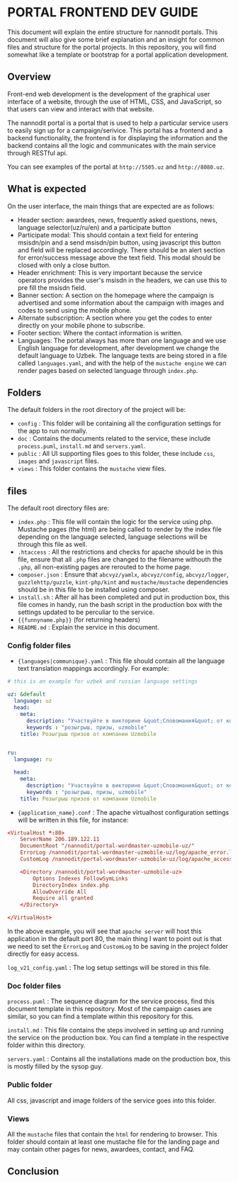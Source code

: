 # PORTAL FRONTEND DEV GUIDE

This document will explain the entire structure for nannodit portals. This document will also give some brief explanation and an insight for common files and structure for the portal projects. 
In this repository, you will find somewhat like a template or bootstrap for a portal application development. 

## Overview

Front-end web development is the development of the graphical user interface of a website, through the use of HTML, CSS, and JavaScript, so that users can view and interact with that website. 

The nannodit portal is a portal that is used to help a particular service users to easily sign up for a campaign/serivice. This portal has a frontend and a backend functionality, the frontend is for displaying the information and the backend contains all the logic and communicates with the main service through RESTful api. 

You can see examples of the portal at `http://5505.uz` and `http://8080.uz`.

## What is expected

On the user interface, the main things that are expected are as follows:

* Header section: awardees, news, frequently asked questions, news, language selector(uz/ru/en) and a participate button
* Participate modal: This should contain a text field for entering msisdn/pin and a send msisdn/pin button, using javascript this button and field will be replaced accordingly. There should be an alert section for error/success message above the text field. This modal should be closed with only a close button.
* Header enrichment: This is very important because the service operators provides the user's msisdn in the headers, we can use this to pre fill the msisdn field. 
* Banner section: A section on the homepage where the campaign is advertised and some information about the campaign with images and codes to send using the mobile phone.
* Alternate subscription: A section where you get the codes to enter directly on your mobile phone to subscribe.
* Footer section: Where the contact information is written.
* Languages: The portal always has more than one language and we use English language for development, after development we change the default language to Uzbek. The language texts are being stored in a file called `languages.yaml`, and with the help of the `mustache engine` we can render pages based on selected language through `index.php`.

## Folders

The default folders in the root directory of the project will be:

* `config` : This folder will be containing all the configuration settings for the app to run normally. 
* `doc` : Contains the documents related to the service, these include `process.puml`, `install.md` and `servers.yaml`.
* `public` :  All UI supporting files goes to this folder, these include `css`, `images` and `javascript` files.
* `views` : This folder contains the `mustache` view files.

## files

The default root directory files are:

* `index.php` : This file will contain the logic for the service using php. Mustache pages (the html) are being called to render by the index file depending on the language selected, language selections will be through this file as well.
* `.htaccess` : All the restrictions and checks for apache should be in this file, ensure that all `.php` files are changed to the filename withouth the `.php`, all non-existing pages are rerouted to the home page.
* `composer.json` : Ensure that `abcvyz/yamlx`, `abcvyz/config`, `abcvyz/logger`, `guzzlehttp/guzzle`, `kint-php/kint` and `mustache/mustache` dependencies should be in this file to be installed using composer.
* `install.sh` : After all has been completed and put in production box, this file comes in handy, run the bash script in the production box with the settings updated to be perculiar to the service.
* `{{funnyname.php}}` (for returning headers)
* `README.md` : Explain the service in this document.

### Config folder files

* `{languages|communique}.yaml` : This file should contain all the language text translation mappings accordingly. For example: 

```yaml
# this is an example for uzbek and russian language settings

uz: &default
  language: uz
  head:
    meta:
      description: "Участвуйте в викторине &quot;Словомания&quot; от компании Uzmobile. Выигрыш призов в Узбекистане."
      keywords : "розыгрыш, призы, uzmobile"
    title: Розыгрыш призов от компании Uzmobile


ru: 
  language: ru

  head:
    meta:
      description: "Участвуйте в викторине &quot;Словомания&quot; от компании Uzmobile. Выигрыш призов в Узбекистане."
      keywords : "розыгрыш, призы, uzmobile"
    title: Розыгрыш призов от компании Uzmobile
```

* `{application_name}.conf` : The apache virtualhost configuration settings will be written in this file, for instance:

```conf
<VirtualHost *:80>
    ServerName 206.189.122.11
    DocumentRoot "/nannodit/portal-wordmaster-uzmobile-uz/"
    ErrorLog /nannodit/portal-wordmaster-uzmobile-uz/log/apache_error.log
    CustomLog /nannodit/portal-wordmaster-uzmobile-uz/log/apache_access.log combined

    <Directory /nannodit/portal-wordmaster-uzmobile-uz>
        Options Indexes FollowSymLinks
        DirectoryIndex index.php
        AllowOverride All
        Require all granted
    </Directory>

</VirtualHost>
```

In the above example, you will see that `apache server` will host this application in the default port 80, the main thing I want to point out is that we need to set the `ErrorLog` and `CustomLog` to be saving in the project folder directly for easy access.

`log_v21_config.yaml` : The log setup settings will be stored in this file.

### Doc folder files

`process.puml` : The sequence diagram for the service process, find this document template in this repository. Most of the campaign cases are similar, so you can find a template within this repository for this.

`install.md` : This file contains the steps involved in setting up and running the service on the production box. You can find a template in the respective folder within this directory.

`servers.yaml` : Contains all the installations made on the production box, this is mostly filled by the sysop guy.

### Public folder 

All css, javascript and image folders of the service goes into this folder. 

### Views

All the `mustache` files that contain the `html` for rendering to browser. This folder should contain at least one mustache file for the landing page and may contain other pages for news, awardees, contact, and FAQ.

## Conclusion
